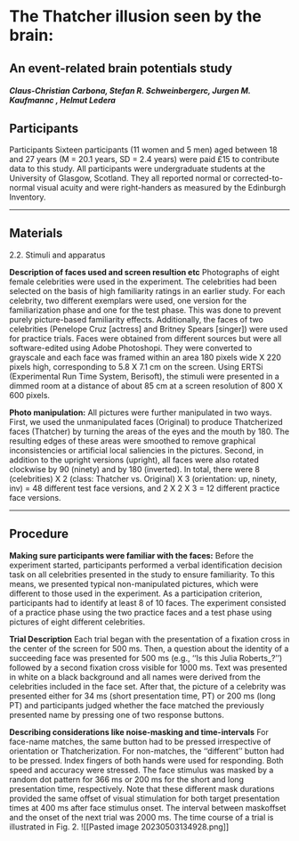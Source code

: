 # The Thatcher illusion seen by the brain: 
## An event-related brain potentials study
##### Claus-Christian Carbona, Stefan R. Schweinbergerc,  Jurgen M. Kaufmannc , Helmut Ledera


## Participants
Participants Sixteen participants (11 women and 5 men) aged between 18 and 27 years (M = 20.1 years, SD = 2.4 years) were paid £15 to contribute data to this study. All participants were undergraduate students at the University of Glasgow, Scotland. They all reported normal or corrected-to-normal visual acuity and were right-handers as measured by the Edinburgh Inventory.
****
## Materials
2.2. Stimuli and apparatus

**Description of faces used and screen resultion etc**
Photographs of eight female celebrities were used in the experiment. The celebrities had been selected on the basis of high familiarity ratings in an earlier study. For each celebrity, two different exemplars were used, one version for the familiarization phase and one for the test phase. This was done to prevent purely picture-based familiarity effects. Additionally, the faces of two celebrities (Penelope Cruz [actress] and Britney Spears [singer]) were used for practice trials. Faces were obtained from different sources but were all software-edited using Adobe Photoshopi. They were converted to grayscale and each face was framed within an area 180 pixels wide X 220 pixels high, corresponding to 5.8  X  7.1 cm on the screen.  Using ERTSi (Experimental Run Time System, Berisoft), the stimuli were presented in a dimmed room at a distance of about 85 cm at a screen resolution of 800 X 600 pixels.


**Photo manipulation:**
All pictures were further manipulated in two ways. First, we used the unmanipulated faces (Original) to produce Thatcherized faces (Thatcher) by turning the areas of the eyes and the mouth by 180. 
The resulting edges of these areas were smoothed to remove graphical inconsistencies or artificial local saliencies in the pictures. Second, in addition to the upright versions (upright), all faces were also rotated clockwise by 90 (ninety) and by 180 (inverted).
In total, there were 8 (celebrities)  X 2 (class: Thatcher vs. Original)  X 3 (orientation: up, ninety, inv) = 48 different test face versions, and 2 X 2 X 3 = 12 different practice face versions.

****
## Procedure
**Making sure participants were familiar with the faces:**
Before the experiment started, participants performed a verbal identification decision task on all celebrities presented in the study to ensure familiarity. To this means, we presented typical non-manipulated pictures, which were different to those used in the experiment. As a participation criterion, participants had to identify at least 8 of 10 faces. The experiment consisted of a practice phase using the two practice faces and a test phase using pictures of eight different celebrities.

**Trial Description**
Each trial began with the presentation of a fixation cross in the center of the screen for 500 ms. Then, a question about the identity of a succeeding face was presented for 500 ms (e.g., ‘‘Is this Julia Roberts_?’’) followed by a second fixation cross visible for 1000 ms. Text was presented in white on a black background and all names were derived from the celebrities included in the face set. After that, the picture of a celebrity was presented either for 34 ms (short presentation time, PT) or 200 ms (long PT) and participants judged whether the face matched the previously presented name by pressing one of two response buttons.

**Describing considerations like noise-masking and time-intervals**
For face-name matches, the same button had to be pressed irrespective of orientation or Thatcherization. For non-matches, the ‘‘different’’ button had to be pressed. Index fingers of both hands were used for responding. Both speed and accuracy were stressed. The face stimulus was masked by a random dot pattern for 366 ms or 200 ms for the short and long presentation time, respectively. Note that these different mask durations provided the same offset of visual stimulation for both target presentation times at 400 ms after face stimulus onset. The interval between maskoffset and the onset of the next trial was 2000 ms. The time course of a trial is illustrated in Fig. 2.
![[Pasted image 20230503134928.png]]

